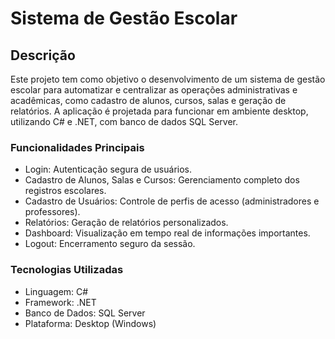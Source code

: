 # Sistema de Gestão Escolar

## Descrição
Este projeto tem como objetivo o desenvolvimento de um sistema de gestão escolar para automatizar e centralizar as operações administrativas e acadêmicas, como cadastro de alunos, cursos, salas e geração de relatórios. A aplicação é projetada para funcionar em ambiente desktop, utilizando C# e .NET, com banco de dados SQL Server.

### Funcionalidades Principais

- Login: Autenticação segura de usuários.
- Cadastro de Alunos, Salas e Cursos: Gerenciamento completo dos registros escolares.
- Cadastro de Usuários: Controle de perfis de acesso (administradores e professores).
- Relatórios: Geração de relatórios personalizados.
- Dashboard: Visualização em tempo real de informações importantes.
- Logout: Encerramento seguro da sessão.

### Tecnologias Utilizadas

- Linguagem: C#
- Framework: .NET
- Banco de Dados: SQL Server
- Plataforma: Desktop (Windows)
